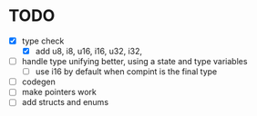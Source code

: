 # TODO

- [x] type check
  - [x] add u8, i8, u16, i16, u32, i32,
- [ ] handle type unifying better, using a state and type variables
  - [ ] use i16 by default when compint is the final type
- [ ] codegen
- [ ] make pointers work
- [ ] add structs and enums
